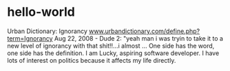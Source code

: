 # hello-world
Urban Dictionary: Ignorancy www.urbandictionary.com/define.php?term=Ignorancy Aug 22, 2008 - Dude 2: "yeah man i was tryin to take it to a new level of ignorancy with that shit!!...i almost ... One side has the word, one side has the definition.
I am Lucky, aspiring software developer. I have lots of interest on politics because it affects  my life directly.
